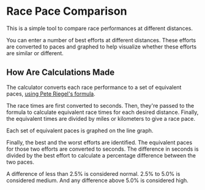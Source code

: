 # Race Pace Comparison

This is a simple tool to compare race performances at different distances.

You can enter a number of best efforts at different distances. These efforts are converted to paces and graphed to help visualize whether these efforts are similar or different.

## How Are Calculations Made

The calculator converts each race performance to a set of equivalent paces, [using Pete Riegel's formula](https://en.wikipedia.org/wiki/Peter_Riegel).

The race times are first converted to seconds. Then, they're passed to the formula to calculate equivalent race times for each desired distance. Finally, the equivalent times are divided by miles or kilometers to give a race pace.

Each set of equivalent paces is graphed on the line graph.

Finally, the best and the worst efforts are identified. The equivalent paces for those two efforts are converted to seconds. The difference in seconds is divided by the best effort to calculate a percentage difference between the two paces.

A difference of less than 2.5% is considered normal. 2.5% to 5.0% is considered medium. And any difference above 5.0% is considered high.